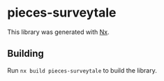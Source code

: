 # pieces-surveytale

This library was generated with [Nx](https://nx.dev).

## Building

Run `nx build pieces-surveytale` to build the library.
